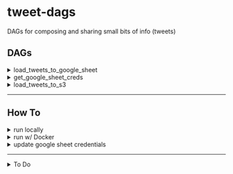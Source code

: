 # tweet-dags
DAGs for composing and sharing small bits of info (tweets)


## DAGs
<details>
    <summary>load_tweets_to_google_sheet</summary>

    tasks:

    1. validate_env_variables
    2. validate_params
    3. get_tweet_scratch_dir_path
    4. validate_tweet_scratch_files
    5. get_tweet_source_info
    6. get_google_sheets_credentials
    7. check_for_existing_source_section_title_pages
    8. get_tweets_from_scratch_dir
    9. load_tweet_list_to_google_sheet

</details>


<details>
    <summary>get_google_sheet_creds</summary>

    tasks:

    1. get_google_sheets_credentials

</details>

<details>
    <summary>load_tweets_to_s3</summary>

    tasks:

    1. validate_env_variables
    2. validate_params
    3. get_tweet_scratch_dir_path
    4. validate_tweet_scratch_files
    5. get_tweet_source_info
    6. download_tweets_csv_from_s3
    7. check_for_existing_source_section_title_pages
    8. get_tweets_from_scratch_dir
    9. add_tweets_to_csv
    10. upload_tweets_csv_to_s3

</details>


*** 

## How To
<details>
    <summary>run locally</summary>
    
    1. create/activate a virtual environment
    2. `pip install wheel`
    3. `python setup.py bdist_wheel`
    4. `pip3 install dist/*.whl`
    5. update the command in `run.sh` with the correct dag name and arguments.
    6. `source run.sh` 
    ```

</details>

<details>
    <summary>run w/ Docker</summary>
    
    1. update the command in `run.sh` with the correct dag name and arguments.

    2. run the following commands to build and run the docker image
    ```bash
        docker build --tag tweet_dags .
        docker run --env-file .env tweet_dags
    ```

</details>

<details>
    <summary>update google sheet credentials</summary>
    
    There may be times when Google Sheets credentials token (`tweet_dags/config/google_sheets_token.json`) expires and will prevent the DAGs from running. If you receive this error, take these steps:

    1. create and activate a virtual environment
        - we haven't figured out how to update credentials from within a docker container, yet.
    2. `pip install wheel`
    3. `python setup.py bdist_wheel`
    4. `pip install dist/*.whl`
    5. `python3 main.py get_google_sheets_creds`

</details>

***

<details>
    <summary>To Do</summary>

    - load_tweet_list_to_google_sheet(tweets: List[List])
        - https://developers.google.com/sheets/api/reference/rest/v4/spreadsheets.values/append
        - https://www.youtube.com/watch?v=OZDGVTmQ45Q

</details>

